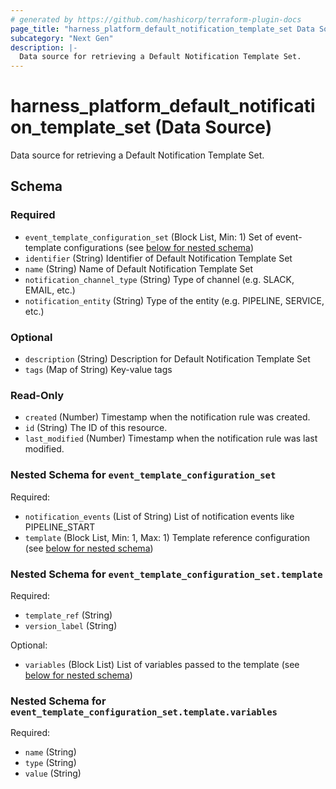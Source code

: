 ```yaml
---
# generated by https://github.com/hashicorp/terraform-plugin-docs
page_title: "harness_platform_default_notification_template_set Data Source - terraform-provider-harness"
subcategory: "Next Gen"
description: |-
  Data source for retrieving a Default Notification Template Set.
---
```


# harness_platform_default_notification_template_set (Data Source)

Data source for retrieving a Default Notification Template Set.



<!-- schema generated by tfplugindocs -->
## Schema

### Required

- `event_template_configuration_set` (Block List, Min: 1) Set of event-template configurations (see [below for nested schema](#nestedblock--event_template_configuration_set))
- `identifier` (String) Identifier of Default Notification Template Set
- `name` (String) Name of Default Notification Template Set
- `notification_channel_type` (String) Type of channel (e.g. SLACK, EMAIL, etc.)
- `notification_entity` (String) Type of the entity (e.g. PIPELINE, SERVICE, etc.)

### Optional

- `description` (String) Description for Default Notification Template Set
- `tags` (Map of String) Key-value tags

### Read-Only

- `created` (Number) Timestamp when the notification rule was created.
- `id` (String) The ID of this resource.
- `last_modified` (Number) Timestamp when the notification rule was last modified.

<a id="nestedblock--event_template_configuration_set"></a>
### Nested Schema for `event_template_configuration_set`

Required:

- `notification_events` (List of String) List of notification events like PIPELINE_START
- `template` (Block List, Min: 1, Max: 1) Template reference configuration (see [below for nested schema](#nestedblock--event_template_configuration_set--template))

<a id="nestedblock--event_template_configuration_set--template"></a>
### Nested Schema for `event_template_configuration_set.template`

Required:

- `template_ref` (String)
- `version_label` (String)

Optional:

- `variables` (Block List) List of variables passed to the template (see [below for nested schema](#nestedblock--event_template_configuration_set--template--variables))

<a id="nestedblock--event_template_configuration_set--template--variables"></a>
### Nested Schema for `event_template_configuration_set.template.variables`

Required:

- `name` (String)
- `type` (String)
- `value` (String)
